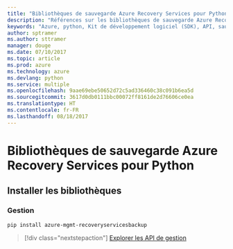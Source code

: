 ```yaml
---
title: "Bibliothèques de sauvegarde Azure Recovery Services pour Python"
description: "Références sur les bibliothèques de sauvegarde Azure Recovery Services pour Python"
keywords: "Azure, python, Kit de développement logiciel (SDK), API, sauvegarde Recovery Services"
author: sptramer
ms.author: sttramer
manager: douge
ms.date: 07/10/2017
ms.topic: article
ms.prod: azure
ms.technology: azure
ms.devlang: python
ms.service: multiple
ms.openlocfilehash: 9aae69ebe50652d72c5ad336460c38c091b6ea5d
ms.sourcegitcommit: 3617d0db0111bbc00072ff8161de2d76606ce0ea
ms.translationtype: HT
ms.contentlocale: fr-FR
ms.lasthandoff: 08/18/2017
---
```

# <a name="azure-recovery-services-backup-libraries-for-python"></a>Bibliothèques de sauvegarde Azure Recovery Services pour Python

## <a name="install-the-libraries"></a>Installer les bibliothèques


### <a name="management"></a>Gestion

```bash
pip install azure-mgmt-recoveryservicesbackup
```
> [!div class="nextstepaction"]
> [Explorer les API de gestion](/python/api/overview/azure/recoveryservicesbackup/managementlibrary)